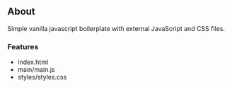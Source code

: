 ## About

Simple vanilla javascript boilerplate with external JavaScript and CSS files.

### Features

- index.html
- main/main.js
- styles/styles.css
